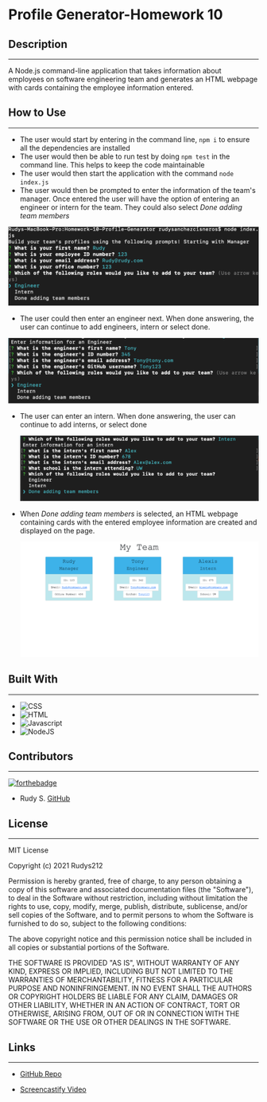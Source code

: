 # **Profile Generator-Homework 10**

## **Description**  
-------------
A Node.js command-line application that takes information about employees on software engineering team and generates an HTML webpage with cards containing the employee information entered.

 ## **How to Use**
 ---------------
- The user would start by entering in the command line, ```npm i``` to ensure all the dependencies are installed
- The user would then be able to run test by doing ```npm test``` in the command line. This helps to keep the code maintainable
- The user would then start the application with the command ```node index.js```
- The user would then be prompted to enter the information of the team's manager. Once entered the user will have the option of entering an engineer or intern for the team. They could also select _Done adding team members_ 

![Screenshot of the manager questions](./assets/images/managerQs.png)

- The user could then enter an engineer next. When done answering, the user can continue to add engineers, intern or select done.
  
![Screenshot of the engineer questions](./assets/images/engineerQs.png)

- The user can enter an intern. When done answering, the user can continue to add interns, or select done

  ![Screenshot of the intern questions](./assets/images/internQs.png) 

- When _Done adding team members_ is selected, an HTML webpage containing cards with the entered employee information are created and displayed on the page.
  
  ![Screenshot of cards on webpage](./assets/images/cards.png) 

## **Built With**
---------------
- ![CSS](https://img.shields.io/badge/Built%20with-CSS-green)
- ![HTML](https://img.shields.io/badge/Built%20with-HTML-green)
- ![Javascript](https://img.shields.io/badge/Built%20with-Javascrpit-green)
- ![NodeJS](https://img.shields.io/badge/Built%20with-NodeJS-green)

## **Contributors**
--------------------
  [![forthebadge](https://forthebadge.com/images/badges/built-with-love.svg)](https://forthebadge.com)

- Rudy S. [GitHub](https://github.com/Rudys212)

## **License**
--------------------
MIT License

Copyright (c) 2021 Rudys212

Permission is hereby granted, free of charge, to any person obtaining a copy
of this software and associated documentation files (the "Software"), to deal
in the Software without restriction, including without limitation the rights
to use, copy, modify, merge, publish, distribute, sublicense, and/or sell
copies of the Software, and to permit persons to whom the Software is
furnished to do so, subject to the following conditions:

The above copyright notice and this permission notice shall be included in all
copies or substantial portions of the Software.

THE SOFTWARE IS PROVIDED "AS IS", WITHOUT WARRANTY OF ANY KIND, EXPRESS OR
IMPLIED, INCLUDING BUT NOT LIMITED TO THE WARRANTIES OF MERCHANTABILITY,
FITNESS FOR A PARTICULAR PURPOSE AND NONINFRINGEMENT. IN NO EVENT SHALL THE
AUTHORS OR COPYRIGHT HOLDERS BE LIABLE FOR ANY CLAIM, DAMAGES OR OTHER
LIABILITY, WHETHER IN AN ACTION OF CONTRACT, TORT OR OTHERWISE, ARISING FROM,
OUT OF OR IN CONNECTION WITH THE SOFTWARE OR THE USE OR OTHER DEALINGS IN THE
SOFTWARE.

## **Links** 
---------------
- [GitHub Repo](https://github.com/Rudys212/Homework-10-Profile-Generator)

- [Screencastify Video ](https://drive.google.com/file/d/163roqTZej2kjvcLaCmKFnq-5uG_-Sr7A/view)